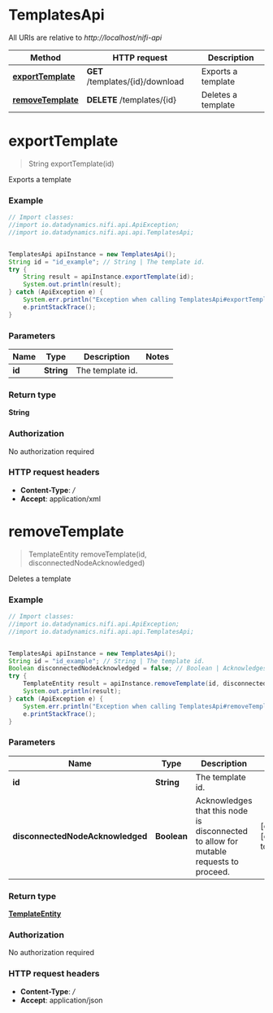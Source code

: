 # TemplatesApi

All URIs are relative to *http://localhost/nifi-api*

Method | HTTP request | Description
------------- | ------------- | -------------
[**exportTemplate**](TemplatesApi.md#exportTemplate) | **GET** /templates/{id}/download | Exports a template
[**removeTemplate**](TemplatesApi.md#removeTemplate) | **DELETE** /templates/{id} | Deletes a template


<a name="exportTemplate"></a>
# **exportTemplate**
> String exportTemplate(id)

Exports a template



### Example
```java
// Import classes:
//import io.datadynamics.nifi.api.ApiException;
//import io.datadynamics.nifi.api.api.TemplatesApi;


TemplatesApi apiInstance = new TemplatesApi();
String id = "id_example"; // String | The template id.
try {
    String result = apiInstance.exportTemplate(id);
    System.out.println(result);
} catch (ApiException e) {
    System.err.println("Exception when calling TemplatesApi#exportTemplate");
    e.printStackTrace();
}
```

### Parameters

Name | Type | Description  | Notes
------------- | ------------- | ------------- | -------------
 **id** | **String**| The template id. |

### Return type

**String**

### Authorization

No authorization required

### HTTP request headers

 - **Content-Type**: */*
 - **Accept**: application/xml

<a name="removeTemplate"></a>
# **removeTemplate**
> TemplateEntity removeTemplate(id, disconnectedNodeAcknowledged)

Deletes a template



### Example
```java
// Import classes:
//import io.datadynamics.nifi.api.ApiException;
//import io.datadynamics.nifi.api.api.TemplatesApi;


TemplatesApi apiInstance = new TemplatesApi();
String id = "id_example"; // String | The template id.
Boolean disconnectedNodeAcknowledged = false; // Boolean | Acknowledges that this node is disconnected to allow for mutable requests to proceed.
try {
    TemplateEntity result = apiInstance.removeTemplate(id, disconnectedNodeAcknowledged);
    System.out.println(result);
} catch (ApiException e) {
    System.err.println("Exception when calling TemplatesApi#removeTemplate");
    e.printStackTrace();
}
```

### Parameters

Name | Type | Description  | Notes
------------- | ------------- | ------------- | -------------
 **id** | **String**| The template id. |
 **disconnectedNodeAcknowledged** | **Boolean**| Acknowledges that this node is disconnected to allow for mutable requests to proceed. | [optional] [default to false]

### Return type

[**TemplateEntity**](TemplateEntity.md)

### Authorization

No authorization required

### HTTP request headers

 - **Content-Type**: */*
 - **Accept**: application/json

